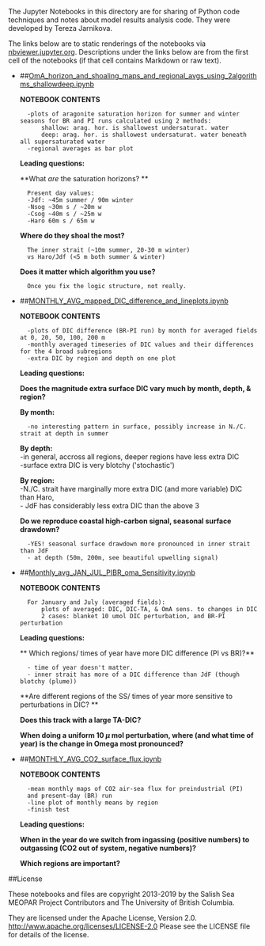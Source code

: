 The Jupyter Notebooks in this directory are for sharing of Python code
techniques and notes about model results analysis code.
They were developed by Tereza Jarnikova.

The links below are to static renderings of the notebooks via
[nbviewer.jupyter.org](http://nbviewer.jupyter.org/).
Descriptions under the links below are from the first cell of the notebooks
(if that cell contains Markdown or raw text).

* ##[OmA_horizon_and_shoaling_maps_and_regional_avgs_using_2algorithms_shallowdeep.ipynb](http://nbviewer.jupyter.org/urls/bitbucket.org/tjarnikova/analysis-tereza/raw/tip/notebooks/carbon_dev/PI_CARBON_PAPER/MAIN_ANALYSIS/CLEAN/KEY_RESVIZ//OmA_horizon_and_shoaling_maps_and_regional_avgs_using_2algorithms_shallowdeep.ipynb)  
    
    **NOTEBOOK CONTENTS**  
      
        -plots of aragonite saturation horizon for summer and winter seasons for BR and PI runs calculated using 2 methods:  
            shallow: arag. hor. is shallowest undersaturat. water  
            deep: arag. hor. is shallowest undersaturat. water beneath all supersaturated water  
        -regional averages as bar plot  
      
    **Leading questions:**  
      
    **What *are* the saturation horizons? **  
      
        Present day values:  
        -Jdf: ~45m summer / 90m winter  
        -Nsog ~30m s / ~20m w  
        -Csog ~40m s / ~25m w  
        -Haro 60m s / 65m w  
          
    **Where do they shoal the most?**  
      
        The inner strait (~10m summer, 20-30 m winter)  
        vs Haro/Jdf (<5 m both summer & winter)  
      
    **Does it matter which algorithm you use?**  
      
        Once you fix the logic structure, not really.  

* ##[MONTHLY_AVG_mapped_DIC_difference_and_lineplots.ipynb](http://nbviewer.jupyter.org/urls/bitbucket.org/tjarnikova/analysis-tereza/raw/tip/notebooks/carbon_dev/PI_CARBON_PAPER/MAIN_ANALYSIS/CLEAN/KEY_RESVIZ//MONTHLY_AVG_mapped_DIC_difference_and_lineplots.ipynb)  
    
    **NOTEBOOK CONTENTS**  
      
        -plots of DIC difference (BR-PI run) by month for averaged fields at 0, 20, 50, 100, 200 m  
        -monthly averaged timeseries of DIC values and their differences for the 4 broad subregions  
        -extra DIC by region and depth on one plot  
      
    **Leading questions:**  
      
    **Does the magnitude extra surface DIC vary much by month, depth, & region?**  
          
    **By month:**  
          
        -no interesting pattern in surface, possibly increase in N./C. strait at depth in summer  
          
    **By depth:**  
        -in general, accross all regions, deeper regions have less extra DIC  
        -surface extra DIC is very blotchy ('stochastic')  
       
    **By region:**  
        -N./C. strait have marginally more extra DIC (and more variable) DIC than Haro,   
        - JdF has considerably less extra DIC than the above 3  
          
    **Do we reproduce coastal high-carbon signal, seasonal surface drawdown?**  
      
        -YES! seasonal surface drawdown more pronounced in inner strait than JdF  
        - at depth (50m, 200m, see beautiful upwelling signal)  

* ##[Monthly_avg_JAN_JUL_PIBR_oma_Sensitivity.ipynb](http://nbviewer.jupyter.org/urls/bitbucket.org/tjarnikova/analysis-tereza/raw/tip/notebooks/carbon_dev/PI_CARBON_PAPER/MAIN_ANALYSIS/CLEAN/KEY_RESVIZ//Monthly_avg_JAN_JUL_PIBR_oma_Sensitivity.ipynb)  
    
    **NOTEBOOK CONTENTS**  
      
        For January and July (averaged fields):  
            plots of averaged: DIC, DIC-TA, & OmA sens. to changes in DIC  
            2 cases: blanket 10 umol DIC perturbation, and BR-PI perturbation  
      
    **Leading questions:**  
      
    ** Which regions/ times of year have more DIC difference (PI vs BR)?**  
          
        - time of year doesn't matter.  
        - inner strait has more of a DIC difference than JdF (though blotchy (plume))  
          
      
    **Are different regions of the SS/ times of year more sensitive to perturbations in DIC? **  
      
    **Does this track with a large TA-DIC?**  
      
    **When doing a uniform 10 $\mu$ mol perturbation, where (and what time of year) is the change in Omega most pronounced?**  
       

* ##[MONTHLY_AVG_CO2_surface_flux.ipynb](http://nbviewer.jupyter.org/urls/bitbucket.org/tjarnikova/analysis-tereza/raw/tip/notebooks/carbon_dev/PI_CARBON_PAPER/MAIN_ANALYSIS/CLEAN/KEY_RESVIZ//MONTHLY_AVG_CO2_surface_flux.ipynb)  
    
    **NOTEBOOK CONTENTS**  
      
        -mean monthly maps of CO2 air-sea flux for preindustrial (PI)  
        and present-day (BR) run  
        -line plot of monthly means by region  
        -finish test  
      
    **Leading questions:**  
      
    **When in the year do we switch from ingassing (positive numbers) to outgassing (CO2 out of system, negative numbers)?**  
      
    **Which regions are important?**  



##License

These notebooks and files are copyright 2013-2019
by the Salish Sea MEOPAR Project Contributors
and The University of British Columbia.

They are licensed under the Apache License, Version 2.0.
http://www.apache.org/licenses/LICENSE-2.0
Please see the LICENSE file for details of the license.
